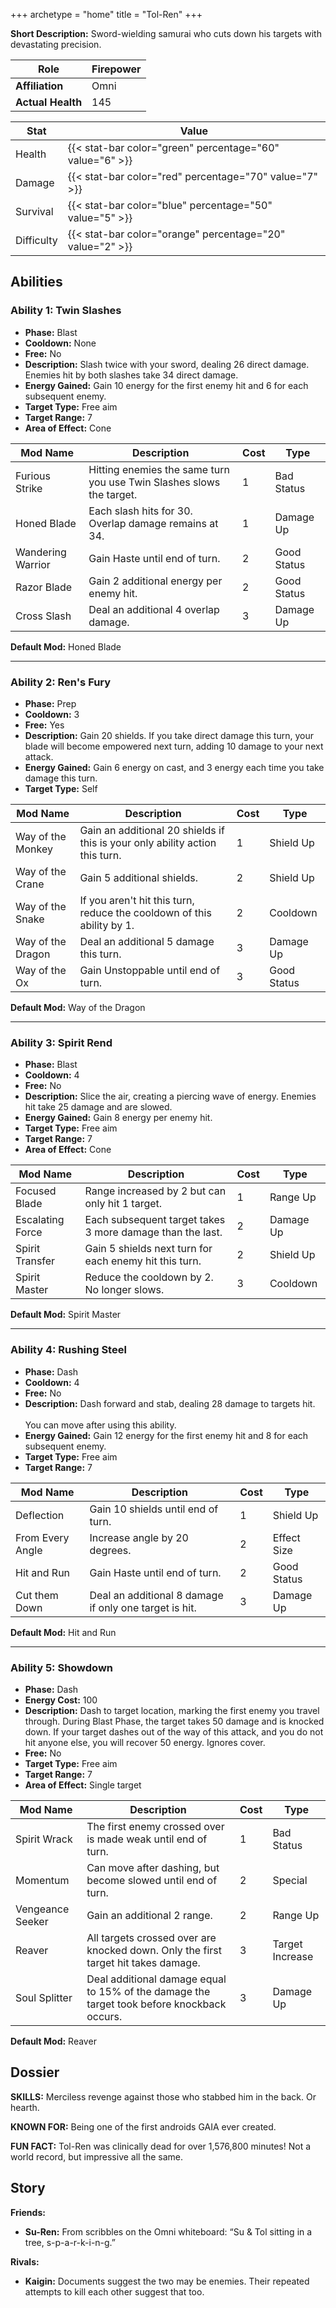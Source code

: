 +++
archetype = "home"
title = "Tol-Ren"
+++

**Short Description:** Sword-wielding samurai who cuts down his targets with devastating precision.

| **Role**          | Firepower |
| ----------------- | --------- |
| **Affiliation**   | Omni      |
| **Actual Health** | 145       |

| **Stat**   | **Value**                                                 |
| ---------- | --------------------------------------------------------- |
| Health     | {{< stat-bar color="green" percentage="60" value="6" >}}  |
| Damage     | {{< stat-bar color="red" percentage="70" value="7" >}}    |
| Survival   | {{< stat-bar color="blue" percentage="50" value="5" >}}   |
| Difficulty | {{< stat-bar color="orange" percentage="20" value="2" >}} |

## Abilities

### Ability 1: Twin Slashes

- **Phase:** Blast
- **Cooldown:** None
- **Free:** No
- **Description:** Slash twice with your sword, dealing 26 direct damage. Enemies hit by both slashes take 34 direct damage.
- **Energy Gained:** Gain 10 energy for the first enemy hit and 6 for each subsequent enemy.
- **Target Type:** Free aim
- **Target Range:** 7
- **Area of Effect:** Cone

| **Mod Name**      | **Description**                                                      | **Cost** | **Type**    |
| ----------------- | -------------------------------------------------------------------- | -------- | ----------- |
| Furious Strike    | Hitting enemies the same turn you use Twin Slashes slows the target. | 1        | Bad Status  |
| Honed Blade       | Each slash hits for 30. Overlap damage remains at 34.                | 1        | Damage Up   |
| Wandering Warrior | Gain Haste until end of turn.                                        | 2        | Good Status |
| Razor Blade       | Gain 2 additional energy per enemy hit.                              | 2        | Good Status |
| Cross Slash       | Deal an additional 4 overlap damage.                                 | 3        | Damage Up   |

**Default Mod:** Honed Blade

---

### Ability 2: Ren's Fury

- **Phase:** Prep
- **Cooldown:** 3
- **Free:** Yes
- **Description:** Gain 20 shields. If you take direct damage this turn, your blade will become empowered next turn, adding 10 damage to your next attack.
- **Energy Gained:** Gain 6 energy on cast, and 3 energy each time you take damage this turn.
- **Target Type:** Self

| **Mod Name**      | **Description**                                                              | **Cost** | **Type**    |
| ----------------- | ---------------------------------------------------------------------------- | -------- | ----------- |
| Way of the Monkey | Gain an additional 20 shields if this is your only ability action this turn. | 1        | Shield Up   |
| Way of the Crane  | Gain 5 additional shields.                                                   | 2        | Shield Up   |
| Way of the Snake  | If you aren't hit this turn, reduce the cooldown of this ability by 1.       | 2        | Cooldown    |
| Way of the Dragon | Deal an additional 5 damage this turn.                                       | 3        | Damage Up   |
| Way of the Ox     | Gain Unstoppable until end of turn.                                          | 3        | Good Status |

**Default Mod:** Way of the Dragon

---

### Ability 3: Spirit Rend

- **Phase:** Blast
- **Cooldown:** 4
- **Free:** No
- **Description:** Slice the air, creating a piercing wave of energy. Enemies hit take 25 damage and are slowed.
- **Energy Gained:** Gain 8 energy per enemy hit.
- **Target Type:** Free aim
- **Target Range:** 7
- **Area of Effect:** Cone

| **Mod Name**     | **Description**                                           | **Cost** | **Type**  |
| ---------------- | --------------------------------------------------------- | -------- | --------- |
| Focused Blade    | Range increased by 2 but can only hit 1 target.           | 1        | Range Up  |
| Escalating Force | Each subsequent target takes 3 more damage than the last. | 2        | Damage Up |
| Spirit Transfer  | Gain 5 shields next turn for each enemy hit this turn.    | 2        | Shield Up |
| Spirit Master    | Reduce the cooldown by 2. No longer slows.                | 3        | Cooldown  |

**Default Mod:** Spirit Master

---

### Ability 4: Rushing Steel

- **Phase:** Dash
- **Cooldown:** 4
- **Free:** No
- **Description:** Dash forward and stab, dealing 28 damage to targets hit.<br><br>You can move after using this ability.
- **Energy Gained:** Gain 12 energy for the first enemy hit and 8 for each subsequent enemy.
- **Target Type:** Free aim
- **Target Range:** 7

| **Mod Name**     | **Description**                                        | **Cost** | **Type**    |
| ---------------- | ------------------------------------------------------ | -------- | ----------- |
| Deflection       | Gain 10 shields until end of turn.                     | 1        | Shield Up   |
| From Every Angle | Increase angle by 20 degrees.                          | 2        | Effect Size |
| Hit and Run      | Gain Haste until end of turn.                          | 2        | Good Status |
| Cut them Down    | Deal an additional 8 damage if only one target is hit. | 3        | Damage Up   |

**Default Mod:** Hit and Run

---

### Ability 5: Showdown

- **Phase:** Dash
- **Energy Cost:** 100
- **Description:** Dash to target location, marking the first enemy you travel through. During Blast Phase, the target takes 50 damage and is knocked down. If your target dashes out of the way of this attack, and you do not hit anyone else, you will recover 50 energy. Ignores cover.
- **Free:** No
- **Target Type:** Free aim
- **Target Range:** 7
- **Area of Effect:** Single target

| **Mod Name**     | **Description**                                                                            | **Cost** | **Type**        |
| ---------------- | ------------------------------------------------------------------------------------------ | -------- | --------------- |
| Spirit Wrack     | The first enemy crossed over is made weak until end of turn.                               | 1        | Bad Status      |
| Momentum         | Can move after dashing, but become slowed until end of turn.                               | 2        | Special         |
| Vengeance Seeker | Gain an additional 2 range.                                                                | 2        | Range Up        |
| Reaver           | All targets crossed over are knocked down. Only the first target hit takes damage.         | 3        | Target Increase |
| Soul Splitter    | Deal additional damage equal to 15% of the damage the target took before knockback occurs. | 3        | Damage Up       |

**Default Mod:** Reaver

## Dossier

**SKILLS:** Merciless revenge against those who stabbed him in the back. Or hearth.

**KNOWN FOR:** Being one of the first androids GAIA ever created.

**FUN FACT:** Tol-Ren was clinically dead for over 1,576,800 minutes! Not a world record, but impressive all the same.

## Story

**Friends:**

- **Su-Ren:** From scribbles on the Omni whiteboard: “Su & Tol sitting in a tree, s-p-a-r-k-i-n-g.”

**Rivals:**

- **Kaigin:** Documents suggest the two may be enemies. Their repeated attempts to kill each other suggest that too.
